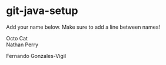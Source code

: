 # git-java-setup

Add your name below. Make sure to add a line between names!

Octo Cat  
Nathan Perry

Fernando Gonzales-Vigil
